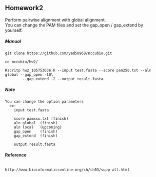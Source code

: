 
## Homework2

Perform pairwise alignment with global alignment.</br>
You can change the PAM files and set the gap_open / gap_extend by yourself.
   

##### Manual

```shell
git clone https://github.com/yad50968/nccubio.git

cd nccubio/hw2/

Rscritp hw2_105753036.R --input test.fasta --score pam250.txt --aln global --gap_open -10\
        --gap_extend -2 --output result.fasta

```
##### Note
```shell
You can change the option parameters
  ex:
    input test.fasta
    
    score pamxxx.txt (finish)  
    aln global  (finish)
    aln local   (upcoming)  
    gap_open    (finish)
    gap_extend  (finish)
    
    output result.fasta
```


#### Reference
```shell

http://www.bioinformaticsonline.org/ch/ch03/supp-all.html

```




